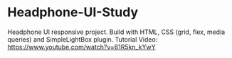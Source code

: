 # Headphone-UI-Study
Headphone UI responsive project. Build with HTML, CSS (grid, flex, media queries) and SimpleLightBox plugin.
Tutorial Video: https://www.youtube.com/watch?v=61R5kn_kYwY
